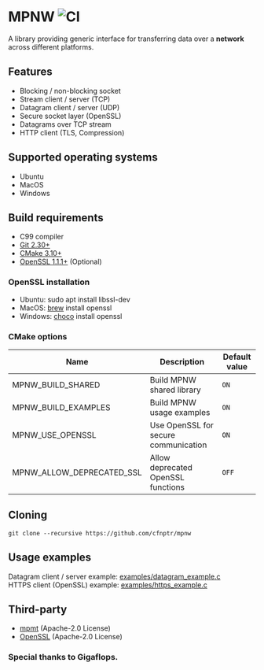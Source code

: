 # MPNW ![CI](https://github.com/cfnptr/mpnw/actions/workflows/cmake.yml/badge.svg)

A library providing generic interface for transferring data over a **network** across different platforms.

## Features

* Blocking / non-blocking socket
* Stream client / server (TCP)
* Datagram client / server (UDP)
* Secure socket layer (OpenSSL)
* Datagrams over TCP stream
* HTTP client (TLS, Compression)

## Supported operating systems

* Ubuntu
* MacOS
* Windows

## Build requirements

* C99 compiler
* [Git 2.30+](https://git-scm.com/)
* [CMake 3.10+](https://cmake.org/)
* [OpenSSL 1.1.1+](https://openssl.org/) (Optional)

### OpenSSL installation

* Ubuntu: sudo apt install libssl-dev
* MacOS: [brew](https://brew.sh/) install openssl
* Windows: [choco](https://chocolatey.org/) install openssl

### CMake options

| Name                      | Description                          | Default value |
|---------------------------|--------------------------------------|---------------|
| MPNW_BUILD_SHARED         | Build MPNW shared library            | `ON`          |
| MPNW_BUILD_EXAMPLES       | Build MPNW usage examples            | `ON`          |
| MPNW_USE_OPENSSL          | Use OpenSSL for secure communication | `ON`          |
| MPNW_ALLOW_DEPRECATED_SSL | Allow deprecated OpenSSL functions   | `OFF`         |

## Cloning

```
git clone --recursive https://github.com/cfnptr/mpnw
```

## Usage examples

Datagram client / server example: [examples/datagram_example.c](https://github.com/cfnptr/mpnw/blob/main/examples/datagram_example.c)<br/>
HTTPS client (OpenSSL) example: [examples/https_example.c](https://github.com/cfnptr/mpnw/blob/main/examples/https_example.c)

## Third-party

* [mpmt](https://github.com/cfnptr/mpmt/) (Apache-2.0 License)
* [OpenSSL](https://github.com/openssl/openssl/) (Apache-2.0 License)

### Special thanks to Gigaflops.
